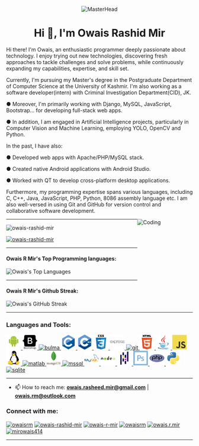 <p align="center"><img src="https://camo.githubusercontent.com/f1c0fc76d120f760664938edd8e1818f9d407b03f8ce7d306e12094d8853b6a0/687474703a2f2f692e696d6775722e636f6d2f6337476d414a662e706e67" alt="MasterHead"></p>
<h1 align="center">Hi 👋, I'm Owais Rashid Mir</h1>
<p>Hi there! I'm Owais, an enthusiastic programmer deeply passionate about technology. I enjoy trying out new technologies, discovering fresh approaches to tackle challenges and solve problems, while continuously expanding my capabilities, expertise, and skill set.
  
Currently, I'm pursuing my Master's degree in the Postgraduate Department of Computer Science at the University of Kashmir.
I'm also working as a software developer(intern) with Criminal Investigation Department(CID), JK.

● Moreover, I'm primarily working with Django, MySQL, JavaScript, Bootstrap... for developing full-stack web apps.

● In addition, I am engaged in Artificial Intelligence projects, particularly in Computer Vision and Machine Learning, employing YOLO, OpenCV and Python.

In the past, I have also:

● Developed web apps with Apache/PHP/MySQL stack.

● Created native Android applications with Android Studio.

● Worked with QT to develop cross-platform desktop applications. 

Furthermore, my programming expertise spans various languages, including C, C++, Java, JavaScript, PHP, Python, 8086 assembly language etc. I am also well-versed in using Git and GitHub for version control and collaborative software development. </p>
<img align="right" alt="Coding" width="150" height="200" src="https://camo.githubusercontent.com/c1dcb74cc1c1835b1d716f5051499a2814c683c806b15f04b0eba492863703e9/68747470733a2f2f63646e2e6472696262626c652e636f6d2f75736572732f3733303730332f73637265656e73686f74732f363538313234332f6176656e746f2e676966">

---

<p align="left"> <img src="https://komarev.com/ghpvc/?username=owais-rashid-mir&label=Profile%20views&color=0e75b6&style=flat" alt="owais-rashid-mir" /> </p>

<p align="left"> <a href="https://github.com/ryo-ma/github-profile-trophy"><img src="https://github-profile-trophy.vercel.app/?username=owais-rashid-mir" alt="owais-rashid-mir" /></a> </p>

---

<h4> Owais R Mir's Top Programming languages: </h4>
<img src="https://github-readme-stats-git-masterrstaa-rickstaa.vercel.app/api/top-langs/?username=owais-rashid-mir&theme=radical&layout=compact&langs_count=14" alt="Owais's Top Languages" style="width: 500px;" />

---
<h4> Owais R Mir's Github Streak: </h4>
<img src="https://github-readme-streak-stats.herokuapp.com?user=owais-rashid-mir&theme=radical" alt="Owais's GitHub Streak" style="width: 500px;" />

---

<h3 align="left">Languages and Tools:</h3>
<p align="left"> <a href="https://developer.android.com" target="_blank" rel="noreferrer"> <img src="https://raw.githubusercontent.com/devicons/devicon/master/icons/android/android-original-wordmark.svg" alt="android" width="40" height="40"/> </a> <a href="https://getbootstrap.com" target="_blank" rel="noreferrer"> <img src="https://raw.githubusercontent.com/devicons/devicon/master/icons/bootstrap/bootstrap-plain-wordmark.svg" alt="bootstrap" width="40" height="40"/> </a> <a href="https://bulma.io/" target="_blank" rel="noreferrer"> <img src="https://raw.githubusercontent.com/gilbarbara/logos/804dc257b59e144eaca5bc6ffd16949752c6f789/logos/bulma.svg" alt="bulma" width="40" height="40"/> </a> <a href="https://www.cprogramming.com/" target="_blank" rel="noreferrer"> <img src="https://raw.githubusercontent.com/devicons/devicon/master/icons/c/c-original.svg" alt="c" width="40" height="40"/> </a> <a href="https://www.w3schools.com/cpp/" target="_blank" rel="noreferrer"> <img src="https://raw.githubusercontent.com/devicons/devicon/master/icons/cplusplus/cplusplus-original.svg" alt="cplusplus" width="40" height="40"/> </a> <a href="https://www.w3schools.com/css/" target="_blank" rel="noreferrer"> <img src="https://raw.githubusercontent.com/devicons/devicon/master/icons/css3/css3-original-wordmark.svg" alt="css3" width="40" height="40"/> </a> <a href="https://expressjs.com" target="_blank" rel="noreferrer"> <img src="https://raw.githubusercontent.com/devicons/devicon/master/icons/express/express-original-wordmark.svg" alt="express" width="40" height="40"/> </a> <a href="https://git-scm.com/" target="_blank" rel="noreferrer"> <img src="https://www.vectorlogo.zone/logos/git-scm/git-scm-icon.svg" alt="git" width="40" height="40"/> </a> <a href="https://www.w3.org/html/" target="_blank" rel="noreferrer"> <img src="https://raw.githubusercontent.com/devicons/devicon/master/icons/html5/html5-original-wordmark.svg" alt="html5" width="40" height="40"/> </a> <a href="https://www.java.com" target="_blank" rel="noreferrer"> <img src="https://raw.githubusercontent.com/devicons/devicon/master/icons/java/java-original.svg" alt="java" width="40" height="40"/> </a> <a href="https://developer.mozilla.org/en-US/docs/Web/JavaScript" target="_blank" rel="noreferrer"> <img src="https://raw.githubusercontent.com/devicons/devicon/master/icons/javascript/javascript-original.svg" alt="javascript" width="40" height="40"/> </a> <a href="https://www.linux.org/" target="_blank" rel="noreferrer"> <img src="https://raw.githubusercontent.com/devicons/devicon/master/icons/linux/linux-original.svg" alt="linux" width="40" height="40"/> </a> <a href="https://www.mathworks.com/" target="_blank" rel="noreferrer"> <img src="https://upload.wikimedia.org/wikipedia/commons/2/21/Matlab_Logo.png" alt="matlab" width="40" height="40"/> </a> <a href="https://www.mongodb.com/" target="_blank" rel="noreferrer"> <img src="https://raw.githubusercontent.com/devicons/devicon/master/icons/mongodb/mongodb-original-wordmark.svg" alt="mongodb" width="40" height="40"/> </a> <a href="https://www.microsoft.com/en-us/sql-server" target="_blank" rel="noreferrer"> <img src="https://www.svgrepo.com/show/303229/microsoft-sql-server-logo.svg" alt="mssql" width="40" height="40"/> </a> <a href="https://www.mysql.com/" target="_blank" rel="noreferrer"> <img src="https://raw.githubusercontent.com/devicons/devicon/master/icons/mysql/mysql-original-wordmark.svg" alt="mysql" width="40" height="40"/> </a> <a href="https://nodejs.org" target="_blank" rel="noreferrer"> <img src="https://raw.githubusercontent.com/devicons/devicon/master/icons/nodejs/nodejs-original-wordmark.svg" alt="nodejs" width="40" height="40"/> </a> <a href="https://pandas.pydata.org/" target="_blank" rel="noreferrer"> <img src="https://raw.githubusercontent.com/devicons/devicon/2ae2a900d2f041da66e950e4d48052658d850630/icons/pandas/pandas-original.svg" alt="pandas" width="40" height="40"/> </a> <a href="https://www.photoshop.com/en" target="_blank" rel="noreferrer"> <img src="https://raw.githubusercontent.com/devicons/devicon/master/icons/photoshop/photoshop-line.svg" alt="photoshop" width="40" height="40"/> </a> <a href="https://www.php.net" target="_blank" rel="noreferrer"> <img src="https://raw.githubusercontent.com/devicons/devicon/master/icons/php/php-original.svg" alt="php" width="40" height="40"/> </a> <a href="https://www.python.org" target="_blank" rel="noreferrer"> <img src="https://raw.githubusercontent.com/devicons/devicon/master/icons/python/python-original.svg" alt="python" width="40" height="40"/> </a> <a href="https://www.sqlite.org/" target="_blank" rel="noreferrer"> <img src="https://www.vectorlogo.zone/logos/sqlite/sqlite-icon.svg" alt="sqlite" width="40" height="40"/> </a> </p>

---

- 📫 How to reach me:  **owais.rasheed.mir@gmail.com**  |  **owais.rm@outlook.com**


<h3 align="left">Connect with me:</h3>
<p align="left">
<a href="https://twitter.com/owais_r_mir" target="blank"><img align="center" src="https://raw.githubusercontent.com/rahuldkjain/github-profile-readme-generator/master/src/images/icons/Social/twitter.svg" alt="owaisrm" height="30" width="40" /></a>
<a href="https://linkedin.com/in/owais-rashid-mir" target="blank"><img align="center" src="https://raw.githubusercontent.com/rahuldkjain/github-profile-readme-generator/master/src/images/icons/Social/linked-in-alt.svg" alt="owais-rashid-mir" height="30" width="40" /></a>
<a href="https://stackoverflow.com/users/14676398/owais-r-mir" target="blank"><img align="center" src="https://raw.githubusercontent.com/rahuldkjain/github-profile-readme-generator/master/src/images/icons/Social/stack-overflow.svg" alt="owais-r-mir" height="30" width="40" /></a>
<a href="https://fb.com/owaisrm" target="blank"><img align="center" src="https://raw.githubusercontent.com/rahuldkjain/github-profile-readme-generator/master/src/images/icons/Social/facebook.svg" alt="owaisrm" height="30" width="40" /></a>
<a href="https://instagram.com/owais.r.mir" target="blank"><img align="center" src="https://raw.githubusercontent.com/rahuldkjain/github-profile-readme-generator/master/src/images/icons/Social/instagram.svg" alt="owais.r.mir" height="30" width="40" /></a>
<a href="https://www.hackerrank.com/mirowais414" target="blank"><img align="center" src="https://raw.githubusercontent.com/rahuldkjain/github-profile-readme-generator/master/src/images/icons/Social/hackerrank.svg" alt="mirowais414" height="30" width="40" /></a>
</p>

---

<!-- 
<p><img align="left" src="https://github-readme-stats.vercel.app/api/top-langs?username=owais-rashid-mir&show_icons=true&locale=en&layout=compact" alt="owais-rashid-mir" /></p>

<p>&nbsp;<img align="center" src="https://github-readme-stats.vercel.app/api?username=owais-rashid-mir&show_icons=true&locale=en" alt="owais-rashid-mir" /></p>

<p><img align="center" src="https://github-readme-streak-stats.herokuapp.com/?user=owais-rashid-mir&" alt="owais-rashid-mir" /></p>
-->
